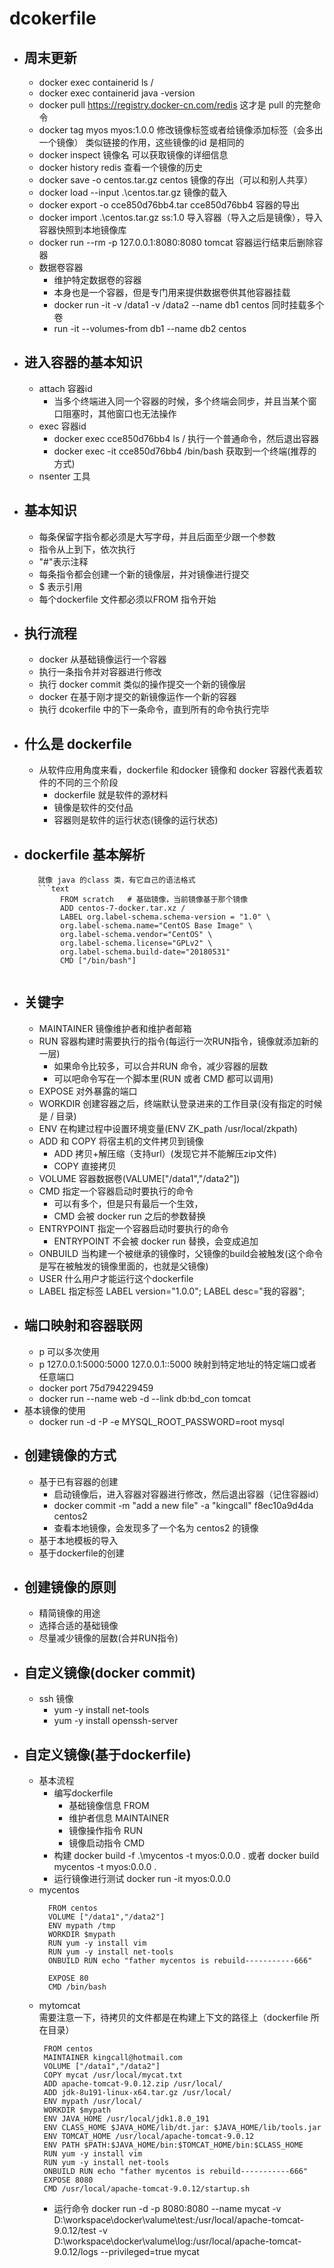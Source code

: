 # dcokerfile
   - ## 周末更新
        - docker exec containerid ls / 
        - docker exec containerid java -version
        - docker pull https://registry.docker-cn.com/redis   这才是 pull 的完整命令
        - docker tag myos myos:1.0.0  修改镜像标签或者给镜像添加标签（会多出一个镜像） 类似链接的作用，这些镜像的id 是相同的
        - docker inspect 镜像名 可以获取镜像的详细信息
        - docker history redis 查看一个镜像的历史
        - docker save -o centos.tar.gz centos 镜像的存出（可以和别人共享）
        - docker load --input .\centos.tar.gz 镜像的载入
        - docker export -o cce850d76bb4.tar cce850d76bb4 容器的导出
        - docker import .\centos.tar.gz ss:1.0 导入容器（导入之后是镜像），导入容器快照到本地镜像库
        - docker run --rm -p 127.0.0.1:8080:8080 tomcat 容器运行结束后删除容器
        - 数据卷容器
            - 维护特定数据卷的容器
            - 本身也是一个容器，但是专门用来提供数据卷供其他容器挂载
            - docker run -it -v /data1 -v /data2 --name db1 centos 同时挂载多个卷
            - run -it --volumes-from db1 --name db2 centos 
   - ## 进入容器的基本知识
        - attach 容器id
            - 当多个终端进入同一个容器的时候，多个终端会同步，并且当某个窗口阻塞时，其他窗口也无法操作
        - exec 容器id
            -  docker exec cce850d76bb4 ls / 执行一个普通命令，然后退出容器
            - docker exec -it cce850d76bb4  /bin/bash 获取到一个终端(推荐的方式)
        - nsenter 工具
   - ## 基本知识  
        - 每条保留字指令都必须是大写字母，并且后面至少跟一个参数
        - 指令从上到下，依次执行
        - "#"表示注释  
        - 每条指令都会创建一个新的镜像层，并对镜像进行提交
        - $ 表示引用
        - 每个dockerfile 文件都必须以FROM 指令开始
   - ## 执行流程
        - docker 从基础镜像运行一个容器
        - 执行一条指令并对容器进行修改
        - 执行 docker commit 类似的操作提交一个新的镜像层
        - docker 在基于刚才提交的新镜像运作一个新的容器
        - 执行 dcokerfile 中的下一条命令，直到所有的命令执行完毕
   - ## 什么是 dockerfile
        - 从软件应用角度来看，dockerfile 和docker 镜像和 docker 容器代表着软件的不同的三个阶段
            - dockerfile 就是软件的源材料
            - 镜像是软件的交付品
            - 容器则是软件的运行状态(镜像的运行状态)   
   - ## dockerfile 基本解析
            就像 java 的class 类，有它自己的语法格式
            ```text
                 FROM scratch   # 基础镜像，当前镜像基于那个镜像
                 ADD centos-7-docker.tar.xz /
                 LABEL org.label-schema.schema-version = "1.0" \
                 org.label-schema.name="CentOS Base Image" \
                 org.label-schema.vendor="CentOS" \
                 org.label-schema.license="GPLv2" \
                 org.label-schema.build-date="20180531"
                 CMD ["/bin/bash"]
      ```
   - ## 关键字  
        - MAINTAINER 镜像维护者和维护者邮箱
        - RUN 容器构建时需要执行的指令(每运行一次RUN指令，镜像就添加新的一层)
            - 如果命令比较多，可以合并RUN 命令，减少容器的层数
            - 可以吧命令写在一个脚本里(RUN 或者 CMD 都可以调用)
        - EXPOSE 对外暴露的端口
        - WORKDIR 创建容器之后，终端默认登录进来的工作目录(没有指定的时候是 / 目录)
        - ENV 在构建过程中设置环境变量(ENV ZK_path /usr/local/zkpath)
        - ADD 和 COPY 将宿主机的文件拷贝到镜像
            - ADD 拷贝+解压缩（支持url）(发现它并不能解压zip文件)
            - COPY 直接拷贝
        - VOLUME 容器数据卷(VALUME["/data1","/data2"])
        - CMD 指定一个容器启动时要执行的命令
            -  可以有多个，但是只有最后一个生效，
            -  CMD 会被 docker run 之后的参数替换
        - ENTRYPOINT 指定一个容器启动时要执行的命令
            - ENTRYPOINT 不会被 docker run 替换，会变成追加
        - ONBUILD 当构建一个被继承的镜像时，父镜像的build会被触发(这个命令是写在被触发的镜像里面的，也就是父镜像)
        - USER 什么用户才能运行这个dockerfile
        - LABEL 指定标签 LABEL version="1.0.0"; LABEL desc="我的容器";
   - ## 端口映射和容器联网
        - p 可以多次使用
        - p 127.0.0.1:5000:5000  127.0.0.1::5000 映射到特定地址的特定端口或者任意端口
        - docker port 75d794229459
        - docker run --name web -d --link db:bd_con tomcat
   - 基本镜像的使用
        -  docker run -d -P -e MYSQL_ROOT_PASSWORD=root mysql
   - ## 创建镜像的方式
        - 基于已有容器的创建
            - 启动镜像后，进入容器对容器进行修改，然后退出容器（记住容器id）
            - docker commit -m "add a new file" -a "kingcall" f8ec10a9d4da centos2
            - 查看本地镜像，会发现多了一个名为 centos2 的镜像
        - 基于本地模板的导入
        - 基于dockerfile的创建
   - ## 创建镜像的原则
        - 精简镜像的用途
        - 选择合适的基础镜像
        - 尽量减少镜像的层数(合并RUN指令)
   - ## 自定义镜像(docker commit)
        - ssh 镜像
            - yum -y install net-tools
            - yum -y install openssh-server
   - ## 自定义镜像(基于dockerfile)
        - 基本流程
            - 编写dockerfile
                - 基础镜像信息   FROM
                - 维护者信息     MAINTAINER 
                - 镜像操作指令   RUN
                - 镜像启动指令   CMD
            - 构建  docker build -f .\mycentos -t myos:0.0.0 . 或者  docker build mycentos -t myos:0.0.0 . 
            - 运行镜像进行测试  docker run -it myos:0.0.0
        - mycentos
            ```text
              FROM centos
              VOLUME ["/data1","/data2"]
              ENV mypath /tmp
              WORKDIR $mypath
              RUN yum -y install vim
              RUN yum -y install net-tools
              ONBUILD RUN echo "father mycentos is rebuild-----------666"
    
              EXPOSE 80
              CMD /bin/bash
            ```  
        - mytomcat  
            需要注意一下，待拷贝的文件都是在构建上下文的路径上（dockerfile 所在目录）
            ```text
             FROM centos
             MAINTAINER kingcall@hotmail.com
             VOLUME ["/data1","/data2"]
             COPY mycat /usr/local/mycat.txt
             ADD apache-tomcat-9.0.12.zip /usr/local/
             ADD jdk-8u191-linux-x64.tar.gz /usr/local/
             ENV mypath /usr/local/
             WORKDIR $mypath
             ENV JAVA_HOME /usr/local/jdk1.8.0_191
             ENV CLASS_HOME $JAVA_HOME/lib/dt.jar: $JAVA_HOME/lib/tools.jar
             ENV TOMCAT_HOME /usr/local/apache-tomcat-9.0.12
             ENV PATH $PATH:$JAVA_HOME/bin:$TOMCAT_HOME/bin:$CLASS_HOME
             RUN yum -y install vim
             RUN yum -y install net-tools
             ONBUILD RUN echo "father mycentos is rebuild-----------666"
             EXPOSE 8080
             CMD /usr/local/apache-tomcat-9.0.12/startup.sh
            ```
            - 运行命令
                docker run -d -p 8080:8080 --name mycat  -v D:\workspace\docker\valume\test:/usr/local/apache-tomcat-9.0.12/test -v D:\workspace\docker\valume\log:/usr/local/apache-tomcat-9.0.12/logs --privileged=true mycat